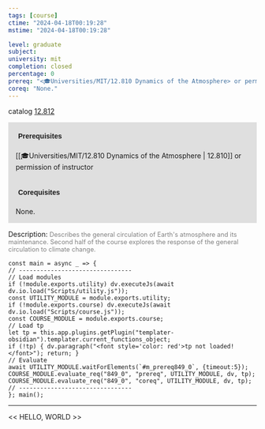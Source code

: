 ```yaml
---
tags: [course]
ctime: "2024-04-18T00:19:28"
mstime: "2024-04-18T00:19:28"

level: graduate
subject: 
university: mit
completion: closed
percentage: 0
prereq: "<🎓Universities/MIT/12.810 Dynamics of the Atmosphere> or permission of instructor"
coreq: "None."
---
```


catalog [12.812](http://student.mit.edu/catalog/m12c.html#12.812)

<span style="display: block; padding: 15px; background-color: rgb(100, 100, 100, 0.2);"><font id="m_prereq849_0" style="display: block; font-family: Arial, sans-serif; font-weight: bold; padding: 5px">Prerequisites</font><br><span id="prereq849_0">[[🎓Universities/MIT/12.810 Dynamics of the Atmosphere | 12.810]] or permission of instructor</span></span>
<span style="display: block; padding: 15px; background-color: rgb(100, 100, 100, 0.2);"><font id="m_coreq849_0" style="display: block; font-family: Arial, sans-serif; font-weight: bold; padding: 5px">Corequisites</font><br><span id="coreq849_0">None.</span></span>

<font style="">Description:</font>
<font style="color: grey; font-size: 0.8rem;">Describes the general circulation of Earth's atmosphere and its maintenance. Second half of the course explores the response of the general circulation to climate change.</font>

```dataviewjs
const main = async _ => {
// --------------------------------
// Load modules
if (!module.exports.utility) dv.executeJs(await dv.io.load("Scripts/utility.js"));
const UTILITY_MODULE = module.exports.utility;
if (!module.exports.course) dv.executeJs(await dv.io.load("Scripts/course.js"));
const COURSE_MODULE = module.exports.course;
// Load tp
let tp = this.app.plugins.getPlugin("templater-obsidian").templater.current_functions_object;
if (!tp) { dv.paragraph("<font style='color: red'>tp not loaded!</font>"); return; }
// Evaluate
await UTILITY_MODULE.waitForElements(`#m_prereq849_0`, {timeout:5});
COURSE_MODULE.evaluate_req("849_0", "prereq", UTILITY_MODULE, dv, tp);
COURSE_MODULE.evaluate_req("849_0", "coreq", UTILITY_MODULE, dv, tp);
// --------------------------------
}; main();
```

---

<< HELLO, WORLD >>
